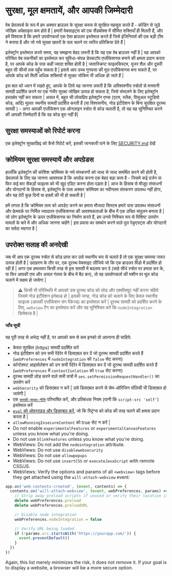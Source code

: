 # सुरक्षा, मूल क्षमतायें, और आपकी जिम्मेदारी

वेब डेवलपर्स के रूप में हम अक्सर ब्राउज़र के सुरक्षा कवच से सुरक्षित महसूस करते हैं - कोडिंग से जुड़े जोखिम अपेक्षाकृत कम होते हैं | हमारी वेबसाइट्स को एक सैंडबॉक्स में सीमित शक्तियाँ ही मिलती हैं, और हमें विश्वास है कि हमारे उपयोगकर्ता एक ऐसा ब्राउज़र इस्तेमाल करते हैं जिसे इंजिनियर्स की एक बड़ी टीम ने बनाया है और जो नये सुरक्षा खतरों के पता चलने पर त्वरित प्रतिक्रिया देते हैं |

इलेक्ट्रॉन इस्तेमाल करते समय, यह समझना बेहद ज़रूरी है कि यह एक वेब ब्राउज़र नहीं है | यह आपको परिचित वेब तकनीकों का इस्तेमाल कर सुविधा-संपन्न डेस्कटॉप एप्लीकेशनस बनाने की क्षमता प्रदान करता है, पर आपके कोड के पास कहीं ज्यादा शक्ति होती है | जावास्क्रिप्ट फाइलसिस्टम, यूजर शैल और दूसरी बहुत सी चीजों तक पहुँच सकता है | इससे आप उच्च गुणवत्ता की मूल एप्लीकेशनस बना सकते हैं, पर आपके कोड को मिली अधिक शक्तियों से सुरक्षा जोकिम भी अधिक हो जाते हैं |

इस बात को ध्यान में रखते हुए, आपके के लिये यह जानना ज़रूरी है कि अविश्वश्नीय स्त्रोतों से मनमानी सामग्री प्रदर्शित करने पर एक गंभीर सुरक्षा जोखिम उत्पन्न हो सकता है, जिसे संभालने के लिए इलेक्ट्रॉन हस्तक्षेप नहीं कर सकता | असल में, बहुत सी लोकप्रिय इलेक्ट्रॉन एप्प्स (एटम, स्लैक, विसुअल स्टूडियो कोड, आदि) मूलतः स्थनीय सामग्री प्रदर्शित करती हैं (या विश्वसनीय, नोड इंटीग्रेशन के बिना सुरक्षित दूरस्थ सामग्री ) - अगर आपकी एप्लीकेशन एक ऑनलाइन स्त्रोत से कोड चलाती है, तो यह यह सुनिश्चित करने की आपकी जिम्मेदारी है कि वह कोड बुरा नहीं है|

## सुरक्षा समस्याओं को रिपोर्ट करना

एक इलेक्ट्रॉन सुरक्षाछिद्र को कैसे रिपोर्ट करें, इसकी जानकारी पाने के लिए [SECURITY.md](https://github.com/electron/electron/tree/master/SECURITY.md) देखें

## क्रोमियम सुरक्षा समस्यायें और अपग्रेडस

हालाँकि इलेक्ट्रॉन की कोशिश क्रोमियम के नये संस्करणों को जल्द से जल्द समर्थित करने की होती है, डेवलपर्स के लिए यह जानना आवश्यक है कि अपग्रेड करना एक बेहद बड़ा काम है - जिसमे कई दर्जन या फिर कई बार सैकड़ों फाइल्स को भी खुद एडिट करना होता पड़ता है | आज के हिसाब से मौज़ूद संसाधनों और योगदानों के हिसाब से, इलेक्ट्रॉन के पास अक्सर क्रोमियम का नवीनतम संस्करण उपलब्ध नहीं होगा, और यह देरी कुछ दिनों या हफ़्तों की भी हो सकती है |

हमें लगता है कि क्रोमियम तत्व को अपडेट करने का हमारा मौजादा सिस्टम हमारे पास उपलब्ध संसाधनों और फ्रेमवर्क पर निर्मित ज्यादातर एप्लीकेशनस की आवश्यकताओं के बीच में एक उचित संतुलन बनाता है | जो लोग इलेक्ट्रॉन के ऊपर एप्लीकेशनस का निर्माण करते हैं, हम उनसे निश्चित रूप से विशिष्ट उपयोग मामलों के बारे में और अधिक जानना चाहेंगे | इस प्रयास का समर्थन करने वाले पुल रेकुएस्ट्स और योगदानों का सर्वदा स्वागत है |

## उपरोक्त सलाह की अनदेखी

जब भी आप एक दूरस्थ स्त्रोत से कोड प्राप्त कर उसे स्थानीय रूप से चलाते है तो एक सुरक्षा समस्या जरूर उत्पन्न होती है | उदाहरण के तौर पर, एक दूरस्थ वेबसाइट लीजिये जो कि एक ब्राउज़र विंडो में प्रदर्शित हो रही है | अगर एक हमलावर किसी तरह से इस सामग्री में बदलाव कर दे (चाहे सीधे स्त्रोत पर हमला कर के, या फिर आपकी एप्प और असल गंतव्य के बीच में बैठ कर), तो वह उपयोगकर्ता की मशीन पर मूल कोड चलाने में सक्षम हो जायेगा |

> :warning: किसी भी परिस्थिति में आपको उस दूरस्थ कोड को लोड और एक्सीक्यूट नहीं करना चहिये जिसमे नोड इंटीग्रेशन इनेबल्ड हो | इसकी जगह, नोड कोड को चलाने के लिए केवल स्थानीय फाइल्स (आपकी एप्लीकेशन संग पैकेज्ड) का इस्तेमाल करें | दूरस्थ सामग्री को प्रदर्शित करने के लिए, `webview` टैग का इस्तेमाल करें और यह सुनिश्चित करें कि `nodeIntegration` डिसेबल्ड है |

#### जाँच सूची

यह पूरी तरह से अभेद्य नहीं है, पर आपको कम से कम इनको तो अपनाना ही चाहिये:

* केवल सुरक्षित (https) सामग्री प्रदर्शित करें
* नोड इंटीग्रेशन को उन सभी रेंदेरेर में डिसएबल कर दें जो दूरस्थ सामग्री प्रदर्शित करते हैं (`webPreferences` में `nodeIntegration` को `false` सेट करना)
* कॉन्टेक्स्ट आइसोलेशन को उन सभी रेंदेरेर में डिसएबल कर दें जो दूरस्थ सामग्री प्रदर्शित करते हैं (`webPreferences` में `contextIsolation` को `true` सेट करना)
* दूरस्थ सामग्री लोड करने वाले सभी सत्रों में `ses.setPermissionRequestHandler()` का उपयोग करें
* `webSecurity` को डिसएबल न करें | उसे डिसएबल करने से सेम-ओरिजिन पॉलिसी भी डिसएबल हो जायेगी |
* एक [`सामग्री-सुरक्षा-नीति`](http://www.html5rocks.com/en/tutorials/security/content-security-policy/) परिभाषित करें, और प्रतिबंधक नियम (यानी कि `script-src 'self'`) इस्तेमाल करें
* [`eval` को ओवरराइड और डिसएबल करें](https://github.com/nylas/N1/blob/0abc5d5defcdb057120d726b271933425b75b415/static/index.js#L6-L8), जो कि स्ट्रिंग्स को कोड की तरह चलने की क्षमता प्रदान करता है |
* `allowRunningInsecureContent` को true सेट न करें |
* Do not enable `experimentalFeatures` or `experimentalCanvasFeatures` unless you know what you're doing.
* Do not use `blinkFeatures` unless you know what you're doing.
* WebViews: Do not add the `nodeintegration` attribute.
* WebViews: Do not use `disablewebsecurity`
* WebViews: Do not use `allowpopups`
* WebViews: Do not use `insertCSS` or `executeJavaScript` with remote CSS/JS.
* WebViews: Verify the options and params of all `<webview>` tags before they get attached using the `will-attach-webview` event:

```js
app.on('web-contents-created', (event, contents) => {
  contents.on('will-attach-webview', (event, webPreferences, params) => {
    // Strip away preload scripts if unused or verify their location is legitimate
    delete webPreferences.preload
    delete webPreferences.preloadURL

    // Disable node integration
    webPreferences.nodeIntegration = false

    // Verify URL being loaded
    if (!params.src.startsWith('https://yourapp.com/')) {
      event.preventDefault()
    }
  })
})
```

Again, this list merely minimizes the risk, it does not remove it. If your goal is to display a website, a browser will be a more secure option.